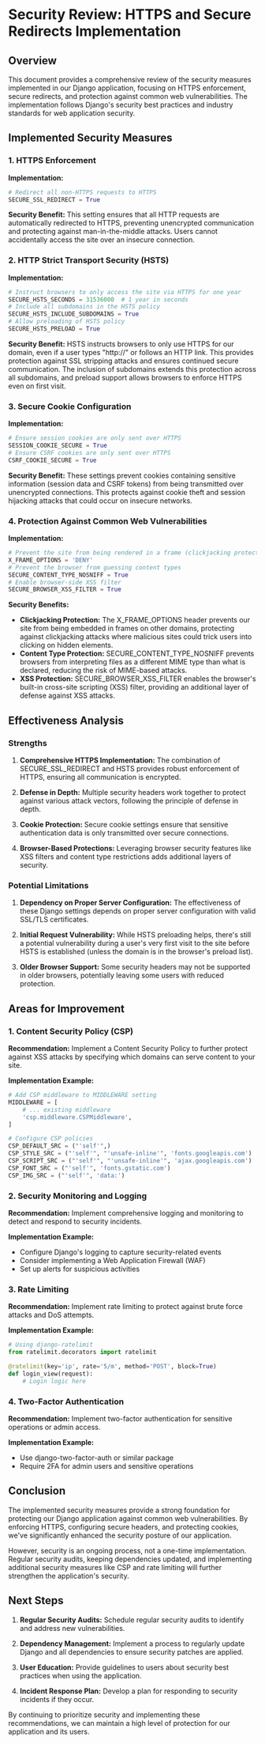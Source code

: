 # Security Review: HTTPS and Secure Redirects Implementation

## Overview

This document provides a comprehensive review of the security measures implemented in our Django application, focusing on HTTPS enforcement, secure redirects, and protection against common web vulnerabilities. The implementation follows Django's security best practices and industry standards for web application security.

## Implemented Security Measures

### 1. HTTPS Enforcement

**Implementation:**
```python
# Redirect all non-HTTPS requests to HTTPS
SECURE_SSL_REDIRECT = True
```

**Security Benefit:** This setting ensures that all HTTP requests are automatically redirected to HTTPS, preventing unencrypted communication and protecting against man-in-the-middle attacks. Users cannot accidentally access the site over an insecure connection.

### 2. HTTP Strict Transport Security (HSTS)

**Implementation:**
```python
# Instruct browsers to only access the site via HTTPS for one year
SECURE_HSTS_SECONDS = 31536000  # 1 year in seconds
# Include all subdomains in the HSTS policy
SECURE_HSTS_INCLUDE_SUBDOMAINS = True
# Allow preloading of HSTS policy
SECURE_HSTS_PRELOAD = True
```

**Security Benefit:** HSTS instructs browsers to only use HTTPS for our domain, even if a user types "http://" or follows an HTTP link. This provides protection against SSL stripping attacks and ensures continued secure communication. The inclusion of subdomains extends this protection across all subdomains, and preload support allows browsers to enforce HTTPS even on first visit.

### 3. Secure Cookie Configuration

**Implementation:**
```python
# Ensure session cookies are only sent over HTTPS
SESSION_COOKIE_SECURE = True
# Ensure CSRF cookies are only sent over HTTPS
CSRF_COOKIE_SECURE = True
```

**Security Benefit:** These settings prevent cookies containing sensitive information (session data and CSRF tokens) from being transmitted over unencrypted connections. This protects against cookie theft and session hijacking attacks that could occur on insecure networks.

### 4. Protection Against Common Web Vulnerabilities

**Implementation:**
```python
# Prevent the site from being rendered in a frame (clickjacking protection)
X_FRAME_OPTIONS = 'DENY'
# Prevent the browser from guessing content types
SECURE_CONTENT_TYPE_NOSNIFF = True
# Enable browser-side XSS filter
SECURE_BROWSER_XSS_FILTER = True
```

**Security Benefits:**
- **Clickjacking Protection:** The X_FRAME_OPTIONS header prevents our site from being embedded in frames on other domains, protecting against clickjacking attacks where malicious sites could trick users into clicking on hidden elements.
- **Content Type Protection:** SECURE_CONTENT_TYPE_NOSNIFF prevents browsers from interpreting files as a different MIME type than what is declared, reducing the risk of MIME-based attacks.
- **XSS Protection:** SECURE_BROWSER_XSS_FILTER enables the browser's built-in cross-site scripting (XSS) filter, providing an additional layer of defense against XSS attacks.

## Effectiveness Analysis

### Strengths

1. **Comprehensive HTTPS Implementation:** The combination of SECURE_SSL_REDIRECT and HSTS provides robust enforcement of HTTPS, ensuring all communication is encrypted.

2. **Defense in Depth:** Multiple security headers work together to protect against various attack vectors, following the principle of defense in depth.

3. **Cookie Protection:** Secure cookie settings ensure that sensitive authentication data is only transmitted over secure connections.

4. **Browser-Based Protections:** Leveraging browser security features like XSS filters and content type restrictions adds additional layers of security.

### Potential Limitations

1. **Dependency on Proper Server Configuration:** The effectiveness of these Django settings depends on proper server configuration with valid SSL/TLS certificates.

2. **Initial Request Vulnerability:** While HSTS preloading helps, there's still a potential vulnerability during a user's very first visit to the site before HSTS is established (unless the domain is in the browser's preload list).

3. **Older Browser Support:** Some security headers may not be supported in older browsers, potentially leaving some users with reduced protection.

## Areas for Improvement

### 1. Content Security Policy (CSP)

**Recommendation:** Implement a Content Security Policy to further protect against XSS attacks by specifying which domains can serve content to your site.

**Implementation Example:**
```python
# Add CSP middleware to MIDDLEWARE setting
MIDDLEWARE = [
    # ... existing middleware
    'csp.middleware.CSPMiddleware',
]

# Configure CSP policies
CSP_DEFAULT_SRC = ("'self'",)
CSP_STYLE_SRC = ("'self'", "'unsafe-inline'", 'fonts.googleapis.com')
CSP_SCRIPT_SRC = ("'self'", "'unsafe-inline'", 'ajax.googleapis.com')
CSP_FONT_SRC = ("'self'", 'fonts.gstatic.com')
CSP_IMG_SRC = ("'self'", 'data:')
```

### 2. Security Monitoring and Logging

**Recommendation:** Implement comprehensive logging and monitoring to detect and respond to security incidents.

**Implementation Example:**
- Configure Django's logging to capture security-related events
- Consider implementing a Web Application Firewall (WAF)
- Set up alerts for suspicious activities

### 3. Rate Limiting

**Recommendation:** Implement rate limiting to protect against brute force attacks and DoS attempts.

**Implementation Example:**
```python
# Using django-ratelimit
from ratelimit.decorators import ratelimit

@ratelimit(key='ip', rate='5/m', method='POST', block=True)
def login_view(request):
    # Login logic here
```

### 4. Two-Factor Authentication

**Recommendation:** Implement two-factor authentication for sensitive operations or admin access.

**Implementation Example:**
- Use django-two-factor-auth or similar package
- Require 2FA for admin users and sensitive operations

## Conclusion

The implemented security measures provide a strong foundation for protecting our Django application against common web vulnerabilities. By enforcing HTTPS, configuring secure headers, and protecting cookies, we've significantly enhanced the security posture of our application.

However, security is an ongoing process, not a one-time implementation. Regular security audits, keeping dependencies updated, and implementing additional security measures like CSP and rate limiting will further strengthen the application's security.

## Next Steps

1. **Regular Security Audits:** Schedule regular security audits to identify and address new vulnerabilities.

2. **Dependency Management:** Implement a process to regularly update Django and all dependencies to ensure security patches are applied.

3. **User Education:** Provide guidelines to users about security best practices when using the application.

4. **Incident Response Plan:** Develop a plan for responding to security incidents if they occur.

By continuing to prioritize security and implementing these recommendations, we can maintain a high level of protection for our application and its users.